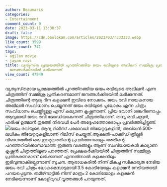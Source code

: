 ```yaml
---
author: Beaumaris
categories:
- Entertainment
comment_count: 0
date: 2023-03-11 13:30:37
draft: false
image: https://cdn.boolokam.com/articles/2023/03/r333333.webp
like_count: 3599
share_count: 741
tags:
- agilan movie
- jayam ravi
title: വ്യത്യസ്‌ത പ്രമേയത്തിൽ പുറത്തിറങ്ങിയ ജയം രവിയുടെ അഖിലന് സമ്മിശ്ര പ്രതികരണമാണ്
  ജനങ്ങൾക്കിടയിൽ ലഭിക്കുന്നത്
view_count: 47949
---
```


വ്യത്യസ്‌തമായ പ്രമേയത്തിൽ പുറത്തിറങ്ങിയ ജയം രവിയുടെ അഖിലൻ എന്ന ചിത്രത്തിന് സമ്മിശ്ര പ്രതികരണമാണ് ജനങ്ങൾക്കിടയിൽ ലഭിക്കുന്നത്. ചിത്രത്തിന്റെ ആദ്യ ദിന കളക്ഷൻ ഇവിടെ നോക്കാം. ജയം രവി നായകനായ അഖിലൻ സംവിധാനം ചെയ്യുന്നത് ജയം രവിയുടെ പൂലോകം എന്ന ചിത്രം സംവിധാനം ചെയ്തിട്ടുള്ള എസ് കല്യാണ കൃഷ്ണനാണ്. പ്രിയ ഭവാനി ശങ്കറിനൊപ്പം ആദ്യമായി ജയം രവി ജോഡിയാകുന്നത് ചിത്രത്തിലാണ്. തന്യ രവിചന്ദ്രൻ, ഹരീഷ് ഉത്മാൻ തുടങ്ങി നിരവധി പേർ അദ്ദേഹത്തോടൊപ്പം പ്രവർത്തിച്ചിട്ടുണ്ട്. ![](https://cdn.boolokam.com/articles/2023/03/r333333.webp)ജയം രവിയുടെ ആദ്യ റിലീസ് പരമാവധി തിയേറ്ററുകളിൽ, അഖിലൻ 500-ലധികം തിയേറ്ററുകളിലാണ് റിലീസ് ചെയ്തത്.ആക്ഷൻ-പാക്ക്ഡ് ത്രില്ലർ വിഭാഗത്തിൽ ഒരു തുറമുഖത്തിന്റെ പ്രവർത്തനങ്ങളും അതിന്റെ പറഞ്ഞറിയിക്കാനാവാത്ത ഇരുണ്ട വശങ്ങളും ആണ് സംവിധായകൻ കല്യാണ കൃഷ്ണൻ ചിത്രത്തിലൂടെ പറഞ്ഞത്. പ്രേക്ഷകർക്കിടയിൽ ചിത്രത്തിന് സമ്മിശ്ര പ്രതികരണമാണ് ലഭിക്കുന്നത് എന്നതിനാൽ കളക്ഷനിലും ഇടിവുണ്ടാകില്ലെന്നാണ് സൂചന. ആരാധകരിൽ നിന്ന് മികച്ച സ്വീകാര്യത നേടിയ ജയം രവി ചിത്രം ലോകമെമ്പാടുമായി 3.5 കോടിയോളം കളക്ഷൻ നേടിയതായി പറയപ്പെടുന്നു. തമിഴ്‌നാട്ടിൽ നിന്ന് മാത്രം 2 കോടിയോളം കളക്ഷൻ നേടിയെന്നാണ് കോളിവുഡ് വൃത്തങ്ങൾ പറയുന്നത്. &nbsp;